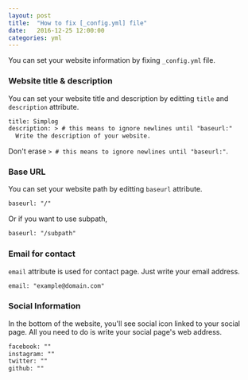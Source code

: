 ```yaml
---
layout: post
title:  "How to fix [_config.yml] file"
date:   2016-12-25 12:00:00
categories: yml
---
```



You can set your website information by fixing `_config.yml` file.


### Website title & description

You can set your website title and description by editting `title` and `description` attribute.

```xml
title: Simplog
description: > # this means to ignore newlines until "baseurl:"
  Write the description of your website.
```

Don't erase `> # this means to ignore newlines until "baseurl:"`.


### Base URL

You can set your website path by editting `baseurl` attribute.

```xml
baseurl: "/"
```

Or if you want to use subpath,

```xml
baseurl: "/subpath"
```


### Email for contact

`email` attribute is used for contact page.
Just write your email address.

```xml
email: "example@domain.com"
```


### Social Information

In the bottom of the website, you'll see social icon linked to your social page.
All you need to do is write your social page's web address.

```xml
facebook: ""
instagram: ""
twitter: ""
github: ""
```
